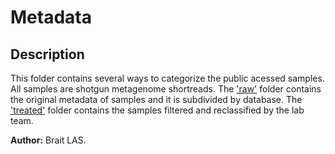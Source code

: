 # Metadata

## Description
This folder contains several ways to categorize the public acessed samples.
All samples are shotgun metagenome shortreads.
The ['raw'](metadata/raw) folder contains the original metadata of samples and it is subdivided by database.
The ['treated'](metadata/treated) folder contains the samples filtered and reclassified by the lab team.

**Author:** Brait LAS.